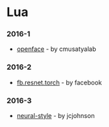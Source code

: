 # Lua


### 2016-1
- [openface](https://github.com/cmusatyalab/openface) - by cmusatyalab

### 2016-2
- [fb.resnet.torch](https://github.com/facebook/fb.resnet.torch) - by facebook

### 2016-3
- [neural-style](https://github.com/jcjohnson/neural-style) - by jcjohnson
